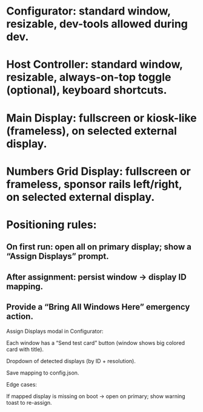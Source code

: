 # Configurator: standard window, resizable, dev-tools allowed during dev.

# Host Controller: standard window, resizable, always-on-top toggle (optional), keyboard shortcuts.

# Main Display: fullscreen or kiosk-like (frameless), on selected external display.

# Numbers Grid Display: fullscreen or frameless, sponsor rails left/right, on selected external display.

# Positioning rules:

## On first run: open all on primary display; show a “Assign Displays” prompt.

## After assignment: persist window → display ID mapping.

## Provide a “Bring All Windows Here” emergency action.

Assign Displays modal in Configurator:

Each window has a “Send test card” button (window shows big colored card with title).

Dropdown of detected displays (by ID + resolution).

Save mapping to config.json.

Edge cases:

If mapped display is missing on boot → open on primary; show warning toast to re-assign.

